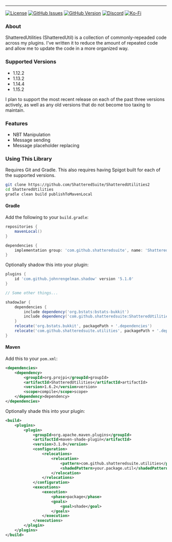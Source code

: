 <p align="center"><img src="https://raw.githubusercontent.com/ShatteredSuite/ShatteredUtilities2/master/header.png" alt=""/></p>

-----
<p align=""center">
<a href="https://github.com/ShatteredSuite/ShatteredUtilities/blob/master/LICENSE"><img alt="License" src="https://img.shields.io/github/license/ShatteredSuite/ShatteredUtilities?style=for-the-badge&logo=github" /></a>
<a href="https://github.com/ShatteredSuite/ShatteredUtilities/issues"><img alt="GitHub Issues" src="https://img.shields.io/github/issues/ShatteredSuite/ShatteredUtilities?style=for-the-badge&logo=github" /></a>
<a href="https://github.com/ShatteredSuite/ShatteredUtilities/releases"><img alt="GitHub Version" src="https://img.shields.io/github/tag/ShatteredSuite/ShatteredUtilities?label=Github%20Version&style=for-the-badge&logo=github" /></a>
<a href="https://discord.gg/zUbNX9t"><img alt="Discord" src="https://img.shields.io/badge/Get%20Help-On%20Discord-%237289DA?style=for-the-badge&logo=discord" /></a>
<a href="ko-fi.com/uberpilot"><img alt="Ko-Fi" src="https://img.shields.io/badge/Support-on%20Ko--fi-%23F16061?style=for-the-badge&logo=ko-fi" /></a>

### About
ShatteredUtilities (ShatteredUtil) is a collection of commonly-repeaded code across my plugins. I've written it to 
reduce the amount of repeated code and allow me to update the code in a more organized way. 

### Supported Versions
* 1.12.2
* 1.13.2
* 1.14.4
* 1.15.2

I plan to support the most recent release on each of the past three versions actively, as well as any old versions that
do not become too taxing to maintain.

### Features
* NBT Manipulation
* Message sending
* Message placeholder replacing

### Using This Library
Requires Git and Gradle. This also requires having Spigot built for each of the supported versions.

```bash
git clone https://github.com/ShatteredSuite/ShatteredUtilities2
cd ShatteredUtilities
gradle clean build publishToMavenLocal
```

#### Gradle

Add the following to your `build.gradle`:
```groovy
repositories {
    mavenLocal()
}

dependencies {
    implementation group: 'com.github.shatteredsuite', name: 'ShatteredUtilities', version: '2.0.0'
}
```

Optionally shadow this into your plugin:
```groovy
plugins {
    id 'com.github.johnrengelman.shadow' version '5.1.0'
}

// Some other things...

shadowJar {
    dependencies {
        include dependency('org.bstats:bstats-bukkit')
        include dependency('com.github.shatteredsuite:ShatteredUtilities')
    }
    relocate('org.bstats.bukkit', packagePath + '.dependencies')
    relocate('com.github.shatteredsuite.utilities', packagePath + '.dependencies')
}
```

#### Maven
Add this to your `pom.xml`:
```xml
<dependencies>
    <dependency>
        <groupId>org.projpi</groupId>groupId>
        <artifactId>ShatteredUtilities</artifactId>artifactId>
        <version>1.6.2</version>version>
        <scope>compile</scope>scope>
    </dependency>dependency>
</dependencies>
```

Optionally shade this into your plugin:
```xml
<build>
    <plugins>
        <plugin>
            <groupId>org.apache.maven.plugins</groupId>
            <artifactId>maven-shade-plugin</artifactId>
            <version>3.1.0</version>
            <configuration>
                <relocations>
                    <relocation>
                        <pattern>com.github.shatteredsuite.utilities</pattern>
                        <shadedPattern>your.package.util</shadedPattern>
                    </relocation>
                </relocations>
            </configuration>
            <executions>
                <execution>
                    <phase>package</phase>
                    <goals>
                        <goal>shade</goal>
                    </goals>
                </execution>
            </executions>
        </plugin>
    </plugins>
</build>
```
